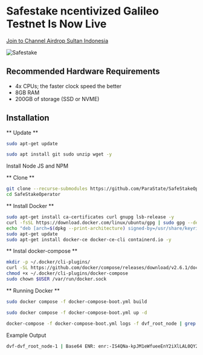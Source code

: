 
# Safestake ncentivized Galileo Testnet Is Now Live


<p style="font-size:14px" align="left">
<a href="https://t.me/airdropsultanindonesia" target="_blank">Join to Channel Airdrop Sultan Indonesia</a>
</p>

![Safestake](https://user-images.githubusercontent.com/65535542/184927830-a4868b78-236d-408f-8ff9-ab4cc7dd542c.jpg)


## Recommended Hardware Requirements

- 4x CPUs; the faster clock speed the better
- 8GB RAM
- 200GB of storage (SSD or NVME)

## Installation

** Update **
```bash
sudo apt-get update
```
```bash
sudo apt install git sudo unzip wget -y
```

Install Node JS and NPM

** Clone **

```bash
git clone --recurse-submodules https://github.com/ParaState/SafeStakeOperator
cd SafeStakeOperator
```

** Install Docker **

``` bash
sudo apt-get install ca-certificates curl gnupg lsb-release -y
curl -fsSL https://download.docker.com/linux/ubuntu/gpg | sudo gpg --dearmor -o /usr/share/keyrings/docker-archive-keyring.gpg
echo "deb [arch=$(dpkg --print-architecture) signed-by=/usr/share/keyrings/docker-archive-keyring.gpg] https://download.docker.com/linux/ubuntu $(lsb_release -cs) stable" | sudo tee /etc/apt/sources.list.d/docker.list > /dev/null
sudo apt-get update
sudo apt-get install docker-ce docker-ce-cli containerd.io -y
```

** Instal docker-compose **
```bash
mkdir -p ~/.docker/cli-plugins/
curl -SL https://github.com/docker/compose/releases/download/v2.6.1/docker-compose-linux-x86_64 -o ~/.docker/cli-plugins/docker-compose
chmod +x ~/.docker/cli-plugins/docker-compose
sudo chown $USER /var/run/docker.sock
```

** Running Docker **
```bash
sudo docker compose -f docker-compose-boot.yml build
```

```bash
sudo docker compose -f docker-compose-boot.yml up -d
```

```bash
docker-compose -f docker-compose-boot.yml logs -f dvf_root_node | grep enr
```

Example Output
```bash
dvf-dvf_root_node-1 | Base64 ENR: enr:-IS4QNa-kpJM1eWfueeEnY2iXlLAL0QY2gAWAhmsb4c8VmrSK9J7N5dfXS_DgSASCDrUTHMqMUlP4OXSYEVh-Z7zFHkBgmlkgnY0gmlwhAMBnbWJc2VjcDI1NmsxoQPKY0yuDUmstAHYpMa2_oxVtw0RW_QAdpzBQA8yWM0xOIN1ZHCCIy0
```
